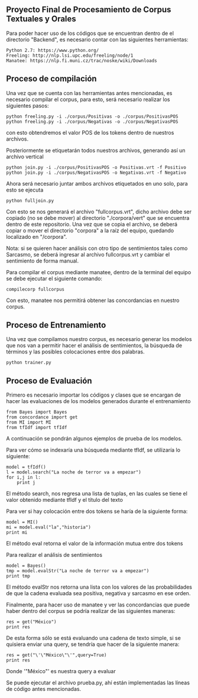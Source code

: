## Proyecto Final de Procesamiento de Corpus Textuales y Orales

Para poder hacer uso de los códigos que se encuentran dentro de el directorio "Backend", es necesario
contar con las siguientes herramientas:

	Python 2.7: https://www.python.org/
	Freeling: http://nlp.lsi.upc.edu/freeling/node/1
	Manatee: https://nlp.fi.muni.cz/trac/noske/wiki/Downloads

## Proceso de compilación
Una vez que se cuenta con las herramientas antes mencionadas, es necesario compilar el corpus, para esto,
será necesario realizar los siguientes pasos:

	python freeling.py -i ./corpus/Positivas -o ./corpus/PositivasPOS
	python freeling.py -i ./corpus/Negativas -o ./corpus/NegativasPOS

con esto obtendremos el valor POS de los tokens dentro de nuestros archivos.

Posteriormente se etiquetarán todos nuestros archivos, generando así un archivo vertical

	python join.py -i ./corpus/PositivasPOS -o Positivas.vrt -f Positivo
	python join.py -i ./corpus/NegativasPOS -o Negativas.vrt -f Negativo

Ahora será necesario juntar ambos archivos etiquetados en uno solo, para esto se ejecuta

	python fulljoin.py

Con esto se nos generará el archivo "fullcorpus.vrt", dicho archivo debe ser copiado (no se debe mover) al directorio "./corpora/vert"
que se encuentra dentro de este repositorio. Una vez que se copia el archivo, se deberá copiar o mover el directorio "corpora" a la
raíz del equipo, quedando localizado en "/corpora".

Nota: si se quieren hacer análisis con otro tipo de sentimientos tales como Sarcasmo, se deberá ingresar al archivo
fullcorpus.vrt y cambiar el sentimiento de forma manual.

Para compilar el corpus mediante manatee, dentro de la terminal del equipo se debe ejecutar el siguiente comando:
	
	compilecorp fullcorpus

Con esto, manatee nos permitirá obtener las concordancias en nuestro corpus.

## Proceso de Entrenamiento
Una vez que compilamos nuestro corpus, es necesario generar los modelos que nos van a permitir hacer el análisis
de sentimientos, la búsqueda de términos y las posibles colocaciones entre dos palabras.

	python trainer.py

## Proceso de Evaluación
Primero es necesario importar los códigos y clases que se encargan de hacer las evaluaciones de los modelos generados
durante el entrenamiento

	from Bayes import Bayes
	from concordance import get
	from MI import MI
	from tfIdf import tfIdf

A continuación se pondrán algunos ejemplos de prueba de los modelos.

Para ver cómo se indexaría una búsqueda mediante tfIdf, se utilizaría lo siguiente:

	model = tfIdf()
	l = model.search("La noche de terror va a empezar")
	for i,j in l:
		print j

El método search, nos regresa una lista de tuplas, en las cuales se tiene el valor obtenido mediante tfIdf y el título del texto

Para ver si hay colocación entre dos tokens se haría de la siguiente forma:

	model = MI()
	mi = model.eval("la","historia")
	print mi

El método eval retorna el valor de la información mutua entre dos tokens

Para realizar el análisis de sentimientos

	model = Bayes()
	tmp = model.evalStr("La noche de terror va a empezar")
	print tmp

El método evalStr nos retorna una lista con los valores de las probabilidades de que la cadena evaluada sea positiva, negativa y sarcasmo en ese orden.

Finalmente, para hacer uso de manatee y ver las concordancias que puede haber dentro del corpus se podría realizar de las siguientes maneras:

	res = get("México")
	print res

De esta forma sólo se está evaluando una cadena de texto simple, si se quisiera enviar una query, se tendría que hacer de la siguiente manera:

	res = get("\'\"México\"\'",query=True)
	print res

Donde \'\"México\"\' es nuestra query a evaluar

Se puede ejecutar el archivo prueba.py, ahí están implementadas las líneas de código antes mencionadas.
